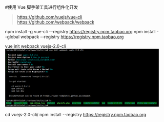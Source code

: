 #使用 Vue 脚手架工具进行组件化开发

> https://github.com/vuejs/vue-cli
>https://github.com/webpack/webpack

npm install -g vue-cli --registry https://registry.npm.taobao.org
npm install --global webpack --registry https://registry.npm.taobao.org

vue init webpack vuejs-2.0-cli
![](image/screenshot_1496381549058.png)

cd vuejs-2.0-cli/
npm install --registry https://registry.npm.taobao.org
